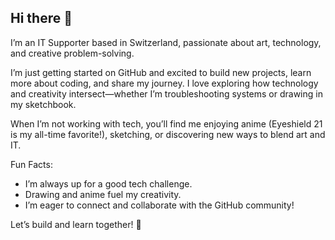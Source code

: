 ## Hi there 👋

I’m an IT Supporter based in Switzerland, passionate about art, technology, and creative problem-solving.

I’m just getting started on GitHub and excited to build new projects, learn more about coding, and share my journey. I love exploring how technology and creativity intersect—whether I’m troubleshooting systems or drawing in my sketchbook.

When I’m not working with tech, you’ll find me enjoying anime (Eyeshield 21 is my all-time favorite!), sketching, or discovering new ways to blend art and IT.

Fun Facts:
- I’m always up for a good tech challenge.
- Drawing and anime fuel my creativity.
- I’m eager to connect and collaborate with the GitHub community!

Let’s build and learn together! 🚀
